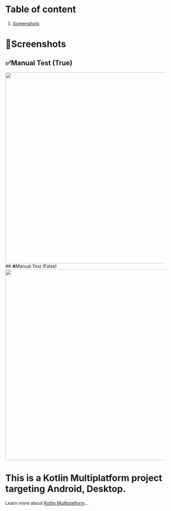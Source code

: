 # Table of content
1. [Screenshots](#screenshots)


# 📸Screenshots
## ✅Manual Test (True)
<img src = "https://github.com/user-attachments/assets/891b821f-2a9c-473e-8a5e-06507a5edef3" width = "800" height = "600">
## ❌Manual Test (False)
<img src = "https://github.com/user-attachments/assets/35f226e6-1a70-4ddf-9c2d-0883196be20a" width = "800" height = "600">


# This is a Kotlin Multiplatform project targeting Android, Desktop.
Learn more about [Kotlin Multiplatform](https://www.jetbrains.com/help/kotlin-multiplatform-dev/get-started.html)…
